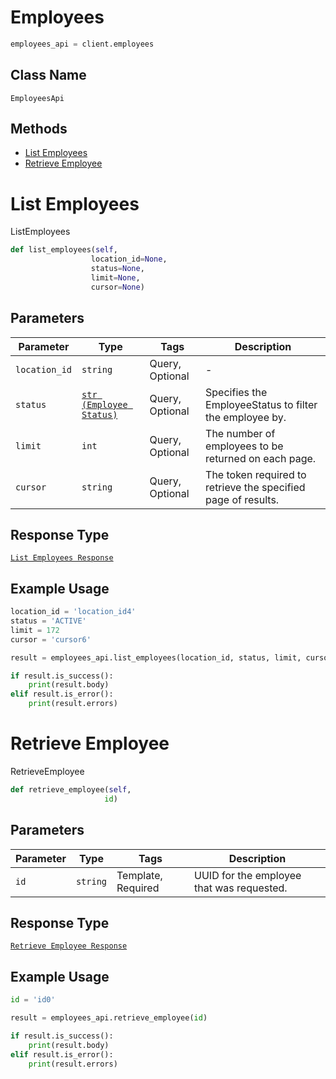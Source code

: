# Employees

```python
employees_api = client.employees
```

## Class Name

`EmployeesApi`

## Methods

* [List Employees](/doc/api/employees.md#list-employees)
* [Retrieve Employee](/doc/api/employees.md#retrieve-employee)


# List Employees

ListEmployees

```python
def list_employees(self,
                  location_id=None,
                  status=None,
                  limit=None,
                  cursor=None)
```

## Parameters

| Parameter | Type | Tags | Description |
|  --- | --- | --- | --- |
| `location_id` | `string` | Query, Optional | - |
| `status` | [`str (Employee Status)`](/doc/models/employee-status.md) | Query, Optional | Specifies the EmployeeStatus to filter the employee by. |
| `limit` | `int` | Query, Optional | The number of employees to be returned on each page. |
| `cursor` | `string` | Query, Optional | The token required to retrieve the specified page of results. |

## Response Type

[`List Employees Response`](/doc/models/list-employees-response.md)

## Example Usage

```python
location_id = 'location_id4'
status = 'ACTIVE'
limit = 172
cursor = 'cursor6'

result = employees_api.list_employees(location_id, status, limit, cursor)

if result.is_success():
    print(result.body)
elif result.is_error():
    print(result.errors)
```


# Retrieve Employee

RetrieveEmployee

```python
def retrieve_employee(self,
                     id)
```

## Parameters

| Parameter | Type | Tags | Description |
|  --- | --- | --- | --- |
| `id` | `string` | Template, Required | UUID for the employee that was requested. |

## Response Type

[`Retrieve Employee Response`](/doc/models/retrieve-employee-response.md)

## Example Usage

```python
id = 'id0'

result = employees_api.retrieve_employee(id)

if result.is_success():
    print(result.body)
elif result.is_error():
    print(result.errors)
```

